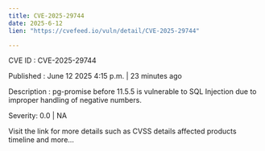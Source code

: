 ```yaml
---
title: CVE-2025-29744
date: 2025-6-12
lien: "https://cvefeed.io/vuln/detail/CVE-2025-29744"

---
```


CVE ID : CVE-2025-29744

Published :  June 12
2025
4:15 p.m. | 23 minutes ago

Description : pg-promise before 11.5.5 is vulnerable to SQL Injection due to improper handling of negative numbers.

Severity: 0.0 | NA

Visit the link for more details
such as CVSS details
affected products
timeline
and more...
